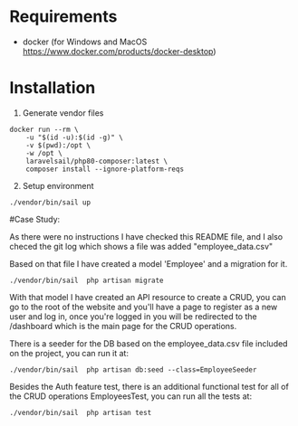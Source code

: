 # Requirements
- docker (for Windows and MacOS https://www.docker.com/products/docker-desktop)

# Installation
1. Generate vendor files
```
docker run --rm \
    -u "$(id -u):$(id -g)" \
    -v $(pwd):/opt \
    -w /opt \
    laravelsail/php80-composer:latest \
    composer install --ignore-platform-reqs

```

2. Setup environment
```
./vendor/bin/sail up
```
#Case Study: 

As there were no instructions I have checked this README file, and I also checed the git log which shows a file was added "employee_data.csv" 

Based on that file I have created a model 'Employee' and a migration for it.

```
./vendor/bin/sail  php artisan migrate
```

With that model I have created an API resource to create a CRUD, you can go to the root of the website and you'll have a page to register as a new user and log in, once you're logged in you will be redirected to the /dashboard which is the main page for the CRUD operations.

There is a seeder for the DB based on the employee_data.csv file included on the project, you can run it at:
```
./vendor/bin/sail  php artisan db:seed --class=EmployeeSeeder
```

Besides the Auth feature test, there is an additional functional test for all of the CRUD operations EmployeesTest, you can run all the tests at: 

```
./vendor/bin/sail  php artisan test
```
